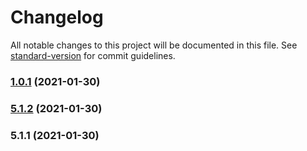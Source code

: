 # Changelog

All notable changes to this project will be documented in this file. See [standard-version](https://github.com/conventional-changelog/standard-version) for commit guidelines.

### [1.0.1](https://github.com/amirheydari9/changelog/compare/v5.1.2...v1.0.1) (2021-01-30)

### [5.1.2](https://github.com/amirheydari9/changelog/compare/v5.1.1...v5.1.2) (2021-01-30)

### 5.1.1 (2021-01-30)
